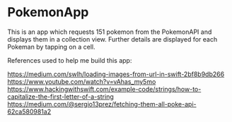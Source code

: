 # PokemonApp

This is an app which requests 151 pokemon from the PokemonAPI and displays them in a collection view. Further details are displayed for each Pokeman by
tapping on a cell.

References used to help me build this app:

https://medium.com/swlh/loading-images-from-url-in-swift-2bf8b9db266
https://www.youtube.com/watch?v=vAhas_my5mo
https://www.hackingwithswift.com/example-code/strings/how-to-capitalize-the-first-letter-of-a-string
https://medium.com/@sergio13prez/fetching-them-all-poke-api-62ca580981a2

